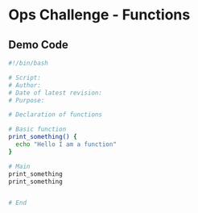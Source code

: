 # Ops Challenge - Functions

## Demo Code

```bash
#!/bin/bash

# Script:                       
# Author:                       
# Date of latest revision:      
# Purpose:      

# Declaration of functions

# Basic function
print_something() {
  echo "Hello I am a function"
}

# Main
print_something
print_something


# End
```

